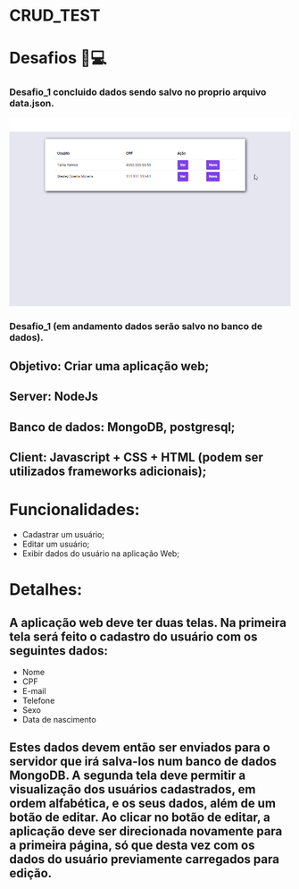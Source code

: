 # CRUD_TEST

# Desafios   🚀💻 
### Desafio_1 concluido dados sendo salvo no proprio arquivo data.json.
  <img src="desafio_1.gif" >

### Desafio_1 (em andamento dados serão salvo no banco de dados).

## Objetivo: Criar uma aplicação web; 
## Server: NodeJs 
## Banco de dados: MongoDB, postgresql;
## Client: Javascript + CSS + HTML (podem ser utilizados frameworks adicionais);

# Funcionalidades:

-	Cadastrar um usuário;
-	Editar um usuário;
-	Exibir dados do usuário na aplicação Web;
# Detalhes:
## A aplicação web deve ter duas telas. Na primeira tela será feito o cadastro do usuário com os seguintes dados:
-	Nome
-	CPF
-	E-mail
-	Telefone
-	Sexo
- Data de nascimento

## Estes dados devem então ser enviados para o servidor que irá salva-los num banco de dados MongoDB. A segunda tela deve permitir a visualização dos usuários cadastrados, em ordem alfabética, e os seus dados, além de um botão de editar. Ao clicar no botão de editar, a aplicação deve ser direcionada novamente para a primeira página, só que desta vez com os dados do usuário previamente carregados para edição.
